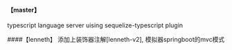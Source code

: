 #### 【master】 
typescript language server uising sequelize-typescript plugin

####【lenneth】 
添加上装饰器注解[lenneth-v2], 模拟器springboot的mvc模式